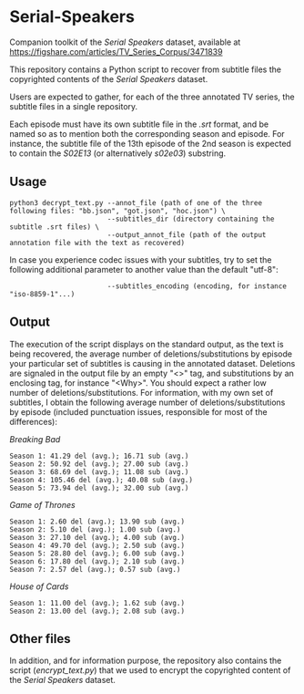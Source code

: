 # Serial-Speakers
Companion toolkit of the *Serial Speakers* dataset, available at https://figshare.com/articles/TV_Series_Corpus/3471839

This repository contains a Python script to recover from subtitle files the copyrighted contents of the *Serial Speakers* dataset.

Users are expected to gather, for each of the three annotated TV series, the subtitle files in a single repository.

Each episode must have its own subtitle file in the *.srt* format, and be named so as to mention both the corresponding season and episode. For instance, the subtitle file of the 13th episode of the 2nd season is expected to contain the *S02E13* (or alternatively *s02e03*) substring.

## Usage

```
python3 decrypt_text.py --annot_file (path of one of the three following files: "bb.json", "got.json", "hoc.json") \
                        --subtitles_dir (directory containing the subtitle .srt files) \
                        --output_annot_file (path of the output annotation file with the text as recovered)
 ```
In case you experience codec issues with your subtitles, try to set the following additional parameter to another value than the default "utf-8":

```
                        --subtitles_encoding (encoding, for instance "iso-8859-1"...)
```

## Output

The execution of the script displays on the standard output, as the text is being recovered, the average number of deletions/substitutions by episode your particular set of subtitles is causing in the annotated dataset. Deletions are signaled in the output file by an empty "<>" tag, and substitutions by an enclosing tag, for instance "\<Why\>". You should expect a rather low number of deletions/substitutions. For information, with my own set of subtitles, I obtain the following average number of deletions/substitutions by episode (included punctuation issues, responsible for most of the differences):

  *Breaking Bad*
  ```
  Season 1: 41.29 del (avg.); 16.71 sub (avg.)
  Season 2: 50.92 del (avg.); 27.00 sub (avg.)                                                             
  Season 3: 68.69 del (avg.); 11.08 sub (avg.)                                                                                                                                                       
  Season 4: 105.46 del (avg.); 40.08 sub (avg.)
  Season 5: 73.94 del (avg.); 32.00 sub (avg.)
  ```
  *Game of Thrones*
  ```
  Season 1: 2.60 del (avg.); 13.90 sub (avg.)
  Season 2: 5.10 del (avg.); 1.00 sub (avg.)
  Season 3: 27.10 del (avg.); 4.00 sub (avg.)
  Season 4: 49.70 del (avg.); 2.50 sub (avg.)
  Season 5: 28.80 del (avg.); 6.00 sub (avg.)
  Season 6: 17.80 del (avg.); 2.10 sub (avg.)
  Season 7: 2.57 del (avg.); 0.57 sub (avg.)
  ```
  *House of Cards*
  ```
  Season 1: 11.00 del (avg.); 1.62 sub (avg.)
  Season 2: 13.00 del (avg.); 2.08 sub (avg.)
  ```
## Other files

In addition, and for information purpose, the repository also contains the script (*encrypt_text.py*) that we used to encrypt the copyrighted content of the *Serial Speakers* dataset.
